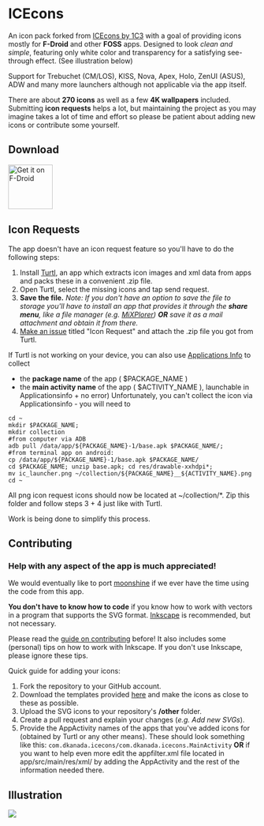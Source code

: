 # ICEcons

An icon pack forked from [ICEcons by 1C3](https://github.com/1C3/ICEcons) with a goal of providing icons mostly for **F-Droid** and other **FOSS** apps. Designed to look *clean and simple*, featuring only white color and transparency for a satisfying see-through effect. (See illustration below)

Support for Trebuchet (CM/LOS), KISS, Nova, Apex, Holo, ZenUI (ASUS), ADW and many more launchers although not applicable via the app itself.

There are about **270 icons** as well as a few **4K wallpapers** included. Submitting **icon requests** helps a lot, but maintaining the project as you may imagine takes a lot of time and effort so please be patient about adding new icons or contribute some yourself.

## Download

[<img src="https://f-droid.org/badge/get-it-on.png" alt="Get it 
on F-Droid" 
height="90">](https://f-droid.org/app/com.dkanada.icecons/)

## Icon Requests

The app doesn't have an icon request feature so you'll have to do the following steps:

1. Install [Turtl](https://f-droid.org/app/org.xphnx.iconsubmit), an app which extracts icon images and xml data from apps and packs these in a convenient .zip file.
2. Open Turtl, select the missing icons and tap send request.
3. **Save the file.** *Note: If you don't have an option to save the file to storage you'll have to install an app that provides it through the **share menu**, like a file manager (e.g. [MiXPlorer](https://sites.google.com/site/mixplorer/)) **OR** save it as a mail attachment and obtain it from there.*
4. [Make an issue](https://github.com/dkanada/ICEcons/issues/new) titled "Icon Request" and attach the .zip file you got from Turtl.

If Turtl is not working on your device, you can also use [Applications 
Info](https://f-droid.org/app/com.majeur.applicationsinfo) to collect 
- the **package name** of the app ( $PACKAGE_NAME )
- the **main activity name** of the app ( $ACTIVITY_NAME ), launchable in Applicationsinfo + no error)
Unfortunately, you can't collect the icon via Applicationsinfo - you will need to 
```
cd ~
mkdir $PACKAGE_NAME; 
mkdir collection
#from computer via ADB 
adb pull /data/app/${PACKAGE_NAME}-1/base.apk $PACKAGE_NAME/; 
#from terminal app on android: 
cp /data/app/${PACKAGE_NAME}-1/base.apk $PACKAGE_NAME/
cd $PACKAGE_NAME; unzip base.apk; cd res/drawable-xxhdpi*; 
mv ic_launcher.png ~/collection/${PACKAGE_NAME}__${ACTIVITY_NAME}.png
cd ~
``` 
All png icon request icons should now be located at ~/collection/*. 
Zip this folder and follow steps 3 + 4 just like with Turtl. 

Work is being done to simplify this process.

## Contributing

### **Help with any aspect of the app is much appreciated!**

We would eventually like to port [moonshine](https://github.com/natewren/moonshine-iconpack) if we ever have the time using the code from this app.

**You don't have to know how to code** if you know how to work with vectors in a program that supports the SVG format.
[Inkscape](https://inkscape.org/en/) is recommended, but not necessary.

Please read the [guide on contributing](CONTRIBUTING.md) before! It also includes some (personal) tips on how to work with Inkscape. If you don't use Inkscape, please ignore these tips. 

Quick guide for adding your icons:
1. Fork the repository to your GitHub account.
2. Download the templates provided [here](templates) and make the icons as close to these as possible.
3. Upload the SVG icons to your repository's **/other** folder.
4. Create a pull request and explain your changes (*e.g. Add new SVGs*).
5. Provide the AppActivity names of the apps that you've added icons for (obtained by Turtl or any other means). These should look something like this: `com.dkanada.icecons/com.dkanada.icecons.MainActivity` **OR** if you want to help even more edit the appfilter.xml file located in app/src/main/res/xml/ by adding the AppActivity and the rest of the information needed there.

## Illustration

<img src='https://raw.githubusercontent.com/dkanada/ICEcons/master/icons.jpg'/>
